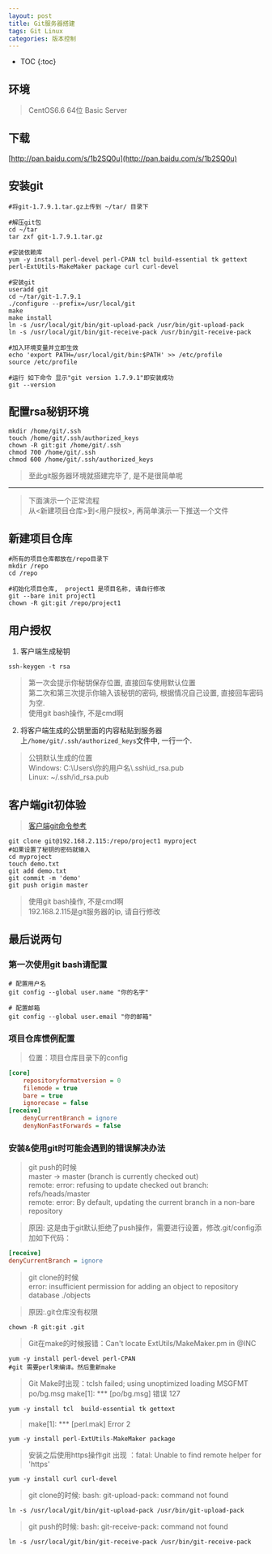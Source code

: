 ```yaml
---
layout: post
title: Git服务器搭建
tags: Git Linux
categories: 版本控制
---
```


* TOC
{:toc}

## 环境

> CentOS6.6 64位 Basic Server

## 下载

[http://pan.baidu.com/s/1b2SQ0u](http://pan.baidu.com/s/1b2SQ0u)

## 安装git

```shell
#将git-1.7.9.1.tar.gz上传到 ~/tar/ 目录下

#解压git包
cd ~/tar
tar zxf git-1.7.9.1.tar.gz

#安装依赖库
yum -y install perl-devel perl-CPAN tcl build-essential tk gettext perl-ExtUtils-MakeMaker package curl curl-devel

#安装git
useradd git
cd ~/tar/git-1.7.9.1
./configure --prefix=/usr/local/git
make
make install
ln -s /usr/local/git/bin/git-upload-pack /usr/bin/git-upload-pack
ln -s /usr/local/git/bin/git-receive-pack /usr/bin/git-receive-pack

#加入环境变量并立即生效
echo 'export PATH=/usr/local/git/bin:$PATH' >> /etc/profile
source /etc/profile

#运行 如下命令 显示"git version 1.7.9.1"即安装成功
git --version
```

## 配置rsa秘钥环境

```shell
mkdir /home/git/.ssh
touch /home/git/.ssh/authorized_keys
chown -R git:git /home/git/.ssh
chmod 700 /home/git/.ssh
chmod 600 /home/git/.ssh/authorized_keys
```

> 至此git服务器环境就搭建完毕了, 是不是很简单呢  

------------------------

> 下面演示一个正常流程  
> 从<新建项目仓库>到<用户授权>, 再简单演示一下推送一个文件

## 新建项目仓库

```shell
#所有的项目仓库都放在/repo目录下
mkdir /repo
cd /repo

#初始化项目仓库,  project1 是项目名称, 请自行修改
git --bare init project1
chown -R git:git /repo/project1
```

## 用户授权


1. 客户端生成秘钥

```shell
ssh-keygen -t rsa
```

> 第一次会提示你秘钥保存位置, 直接回车使用默认位置  
> 第二次和第三次提示你输入该秘钥的密码, 根据情况自己设置, 直接回车密码为空.  
> 使用git bash操作, 不是cmd啊  

2. 将客户端生成的公钥里面的内容粘贴到服务器上`/home/git/.ssh/authorized_keys`文件中, 一行一个. 

> 公钥默认生成的位置  
Windows: C:\Users\你的用户名\\.ssh\id_rsa.pub  
Linux: ~/.ssh/id_rsa.pub  


## 客户端git初体验

>  [客户端git命令参考](http://www.xcx1.com/2016-09-04/git-command/)

```shell
git clone git@192.168.2.115:/repo/project1 myproject
#如果设置了秘钥的密码就输入
cd myproject
touch demo.txt
git add demo.txt
git commit -m 'demo'
git push origin master
```

> 使用git bash操作, 不是cmd啊  
> 192.168.2.115是git服务器的ip, 请自行修改  


## 最后说两句

### 第一次使用git bash请配置

```shell
# 配置用户名
git config --global user.name "你的名字"

# 配置邮箱
git config --global user.email "你的邮箱"
```

### 项目仓库惯例配置

> 位置：项目仓库目录下的config

```ini
[core]
    repositoryformatversion = 0
    filemode = true
    bare = true
    ignorecase = false
[receive]
    denyCurrentBranch = ignore
    denyNonFastForwards = false
```

### 安装&使用git时可能会遇到的错误解决办法

> git push的时候  
master -> master (branch is currently checked out)  
remote: error: refusing to update checked out branch: refs/heads/master  
remote: error: By default, updating the current branch in a non-bare repository  

> 原因: 这是由于git默认拒绝了push操作，需要进行设置，修改.git/config添加如下代码：

```ini
[receive]
denyCurrentBranch = ignore
```

> git clone的时候  
error: insufficient permission for adding an object to repository database ./objects

> 原因:.git仓库没有权限  

```shell
chown -R git:git .git
```

> Git在make的时候报错：Can't locate ExtUtils/MakeMaker.pm in @INC

```shell
yum -y install perl-devel perl-CPAN
#git 需要perl来编译。然后重新make
```

> Git Make时出现：tclsh failed; using unoptimized loading
MSGFMT    po/bg.msg make[1]: *** [po/bg.msg] 错误 127

```shell
yum -y install tcl  build-essential tk gettext
```
> make[1]: *** [perl.mak] Error 2

```shell
yum -y install perl-ExtUtils-MakeMaker package
```

> 安装之后使用https操作git 出现 ：fatal: Unable to find remote helper for 'https'

```shell
yum -y install curl curl-devel
```

> git clone的时候: bash: git-upload-pack: command not found

```shell
ln -s /usr/local/git/bin/git-upload-pack /usr/bin/git-upload-pack
```

> git push的时候: bash: git-receive-pack: command not found

```shell
ln -s /usr/local/git/bin/git-receive-pack /usr/bin/git-receive-pack
```



